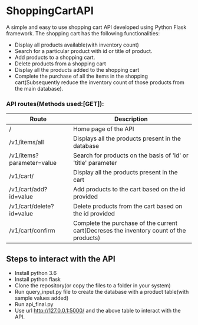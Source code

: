 # ShoppingCartAPI
A simple and easy to use shopping cart API developed using Python Flask framework.
The shopping cart has the following functionalities:
  - Display all products available(with inventory count)
  - Search for a particular product with id or title of product.
  - Add products to a shopping cart.
  - Delete products from a shopping cart
  - Display all the products added to the shopping cart
  - Complete the purchase of all the items in the shopping cart(Subsequently reduce the inventory count of those products from the main database).
  

### API routes(Methods used:[GET]):

|Route|Description|
|------|------|
|/| Home page of the API|
|/v1/items/all|Displays all the products present in the database|
|/v1/items?parameter=value|Search for products on the basis of 'id' or 'title' parameter|
|/v1/cart/|Display all the products present in the cart||
/v1/cart/add?id=value|Add products to the cart based on the id provided|
|/v1/cart/delete?id=value|Delete products from the cart based on the id provided|
|/v1/cart/confirm|Complete the purchase of the current cart(Decreses the inventory count of the products)|
  
## Steps to interact with the API
  - Install python 3.6
  - Install python flask 
  - Clone the repository(or copy the files to a folder in your system)
  - Run query_input.py file to create the database with a product table(with sample values added)
  - Run api_final.py
  - Use url http://127.0.0.1:5000/ and the above table to interact with the API.
